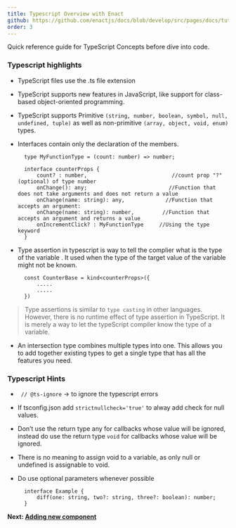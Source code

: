 ```yaml
---
title: Typescript Overview with Enact
github: https://github.com/enactjs/docs/blob/develop/src/pages/docs/tutorials/tutorial-typescript-enact/app-setup/index.md
order: 3
---
```

Quick reference guide for TypeScript Concepts before dive into code.

### Typescript highlights
- TypeScript files use the .ts file extension
- TypeScript supports new features in JavaScript, like support for class-based object-oriented programming.
- TypeScript supports Primitive `(string, number, boolean, symbol, null, undefined, tuple)` as well as non-primitive `(array, object, void, enum)` types.
- Interfaces contain only the declaration of the members.

        type MyFunctionType = (count: number) => number;

        interface counterProps {
            count? : number,                           //count prop "?" (optional) of type number
            onChange(): any;                          //Function that does not take arguments and does not return a value
            onChange(name: string): any,             //Function that accepts an argument:
            onChange(name: string): number,         //Function that accepts an argument and returns a value
            onIncrementClick? : MyFunctionType     //Using the type keyword
        }

- Type assertion in typescript is way to tell the complier what is the type of the variable . It used when the type of the target value of the variable might not be known.

        const CounterBase = kind<counterProps>({
            .....
            .....
        })

>  Type assertions is similar to `type casting` in other languages. However, there is no runtime effect of type assertion in TypeScript. It is  merely a way to let the typeScript compiler know the type of a variable.

- An intersection type combines multiple types into one. This allows you to add together existing types to get a single type that has all the features you need. 


### Typescript Hints
- ` // @ts-ignore` -> to ignore the typescript errors
- If tsconfig.json add `strictnullcheck='true'` to alway add check for null values.
- Don’t use the return type any for callbacks whose value will be ignored, instead do use the return type `void` for callbacks whose value will be ignored.
- There is no meaning to assign void to a variable, as only null or undefined is assignable to void.
- Do use optional parameters whenever possible

        interface Example {
            diff(one: string, two?: string, three?: boolean): number;
        }


**Next: [Adding new component](adding-new-component/)**